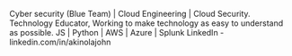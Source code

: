 Cyber security (Blue Team) | Cloud Engineering | Cloud Security.
Technology Educator, Working to make technology as easy to understand as possible.
JS | Python | AWS | Azure | Splunk
LinkedIn - linkedin.com/in/akinolajohn
<!---
vames124/vames124 is a ✨ special ✨ repository because its `README.md` (this file) appears on your GitHub profile.
You can click the Preview link to take a look at your changes.
--->

